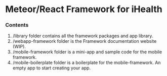 # Meteor/React Framework for iHealth

### Contents
1. /library folder contains all the framework packages and app library.
2. /webapp-framework folder is the Framework documentation website (WIP).
3. /mobile-framework folder is a mini-app and sample code for the mobile framework.
4. /mobile-boilerplate folder is a boilerplate for the mobile-framework. An empty app to start creating your app.
